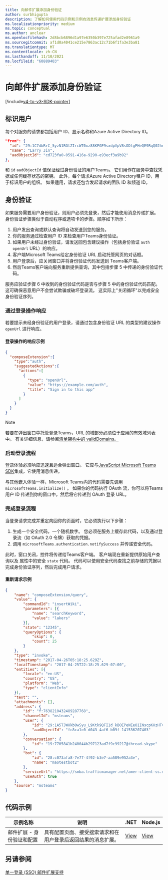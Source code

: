 ```yaml
---
title: 向邮件扩展添加身份验证
author: surbhigupta
description: 了解如何使用代码示例和示例向消息传递扩展添加身份验证
ms.localizationpriority: medium
ms.topic: conceptual
ms.author: anclear
ms.openlocfilehash: 2d8bcb6896d1a97e6350b397e725afad2e8961a9
ms.sourcegitcommit: af1d0a4041ce215e7863ac12c71b6f1fa3e3ba81
ms.translationtype: MT
ms.contentlocale: zh-CN
ms.lasthandoff: 11/10/2021
ms.locfileid: "60889403"
---
```

# <a name="add-authentication-to-your-messaging-extension"></a>向邮件扩展添加身份验证

[!include[v4-to-v3-SDK-pointer](~/includes/v4-to-v3-pointer-me.md)]

## <a name="identify-the-user"></a>标识用户

每个对服务的请求都包括用户 ID、显示名称和Azure Active Directory ID。

```json
"from": {
  "id": "29:1C7dbRrC_5yzN1RGtZIrcWT0xz88KPGP9sxdpVpV8sODlgPHeQE9RqQ02hnpuKzy6zZ-AaZx6swUOMj_Dsdse3TQ4sIaeebbFBF-VgjJy_nY",
  "name": "Larry Jin",
  "aadObjectId": "cd723fa0-0591-416a-9290-e93ecf3a9b92"
},
```

和 `id` `aadObjectId` 值保证经过身份验证的用户Teams。 它们用作在服务中查找凭据或任何缓存状态的密钥。 此外，每个请求Azure Active Directory租户 ID，用于标识用户的组织。 如果适用，请求还包含发起请求的团队 ID 和频道 ID。

## <a name="authentication"></a>身份验证

如果服务需要用户身份验证，则用户必须先登录，然后才能使用消息传递扩展。 身份验证步骤类似于自动程序或选项卡的步骤。顺序如下所示：

1. 用户发出查询或默认查询将自动发送到您的服务。
1. 你的服务通过检查用户 ID 来检查用户Teams身份验证。
1. 如果用户未经过身份验证，请发送回包含建议操作（包括身份验证 `auth` `openUrl` URL）的响应。
1. 客户端Microsoft Teams给定身份验证 URL 启动托管网页的对话框。
1. 用户登录后，应关闭窗口并将身份验证代码发送到 Teams客户端。
1. 然后Teams客户端向服务重新提供查询，其中包括步骤 5 中传递的身份验证代码。

服务应验证步骤 6 中收到的身份验证代码是否与步骤 5 中的身份验证代码匹配。 这可确保恶意用户不会尝试欺骗或破坏登录流。 这实际上"关闭循环"以完成安全身份验证序列。

### <a name="respond-with-a-sign-in-action"></a>通过登录操作响应

若要提示未经身份验证的用户登录，请通过包含身份验证 URL 的类型的建议操作 `openUrl` 进行响应。

#### <a name="response-example-for-a-sign-in-action"></a>登录操作的响应示例

```json
{
  "composeExtension":{
    "type":"auth",
    "suggestedActions":{
      "actions":[
        {
          "type": "openUrl",
          "value": "https://example.com/auth",
          "title": "Sign in to this app"
        }
      ]
    }
  }
}
```

> [!NOTE]
> 若要在弹出窗口中托管登录Teams，URL 的域部分必须位于应用的有效域列表中。 有关详细信息，请参阅[清单架构中的 validDomains。](~/resources/schema/manifest-schema.md#validdomains)

### <a name="start-the-sign-in-flow"></a>启动登录流程

登录体验必须响应迅速且适合弹出窗口。 它应与[JavaScript Microsoft Teams SDK](/javascript/api/overview/msteams-client)集成，它使用消息传递。

与其他嵌入体验一样，Microsoft Teams内的代码需要先调用 `microsoftTeams.initialize()` 。 如果你的代码执行 OAuth 流，你可以将Teams用户 ID 传递到你的窗口中，然后将它传递到 OAuth 登录 URL。

### <a name="complete-the-sign-in-flow"></a>完成登录流程

当登录请求完成并重定向回你的页面时，它必须执行以下步骤：

1. 生成一个安全代码，一个随机数字。 您必须在服务上缓存此代码，以及通过登录流（如 OAuth 2.0 令牌）获取的凭据。
1. 调用 `microsoftTeams.authentication.notifySuccess` 并传递安全代码。

此时，窗口关闭，控件将传递给Teams客户端。 客户端现在重新提供原始用户查询以及 属性中的安全 `state` 代码。 代码可以使用安全代码查找之前存储的凭据以完成身份验证序列，然后完成用户请求。

#### <a name="reissued-request-example"></a>重新请求示例

```json
{
    "name": "composeExtension/query",
    "value": {
        "commandId": "insertWiki",
        "parameters": [{
            "name": "searchKeyword",
            "value": "lakers"
        }],
        "state": "12345",
        "queryOptions": {
            "skip": 0,
            "count": 25
        }
    },
    "type": "invoke",
    "timestamp": "2017-04-26T05:18:25.629Z",
    "localTimestamp": "2017-04-25T22:18:25.629-07:00",
    "entities": [{
        "locale": "en-US",
        "country": "US",
        "platform": "Web",
        "type": "clientInfo"
    }],
    "text": "",
    "attachments": [],
    "address": {
        "id": "f:7638210432489287768",
        "channelId": "msteams",
        "user": {
            "id": "29:1A5TJWHkbOwSyu_L9Ktk9QFI1d_kBOEPeNEeO1INscpKHzHTvWfiau5AX_6y3SuiOby-r73dzHJ17HipUWqGPgw",
            "aadObjectId": "fc8ca1c0-d043-4af6-b09f-141536207403"
        },
        "conversation": {
            "id": "19:7705841b240044b297123ad7f9c99217@thread.skype"
        },
        "bot": {
            "id": "28:c073afa8-7e77-4f92-b3e7-aa589e952a3e",
            "name": "maotestbot2"
        },
        "serviceUrl": "https://smba.trafficmanager.net/amer-client-ss.msg/",
        "useAuth": true
    },
    "source": "msteams"
}
```

## <a name="code-sample"></a>代码示例
|**示例名称** | **说明** |**.NET** | **Node.js**|
|----------------|-----------------|--------------|----------------|
|邮件扩展 - 身份验证和配置 | 具有配置页面、接受搜索请求和在用户登录后返回结果的消息扩展。 |[View](https://github.com/microsoft/BotBuilder-Samples/tree/main/samples/csharp_dotnetcore/52.teams-messaging-extensions-search-auth-config)|[View](https://github.com/microsoft/BotBuilder-Samples/blob/main/samples/javascript_nodejs/52.teams-messaging-extensions-search-auth-config)| 

## <a name="see-also"></a>另请参阅

[单一登录 (SSO) 邮件扩展支持](~/messaging-extensions/how-to/enable-sso-auth-me.md)
